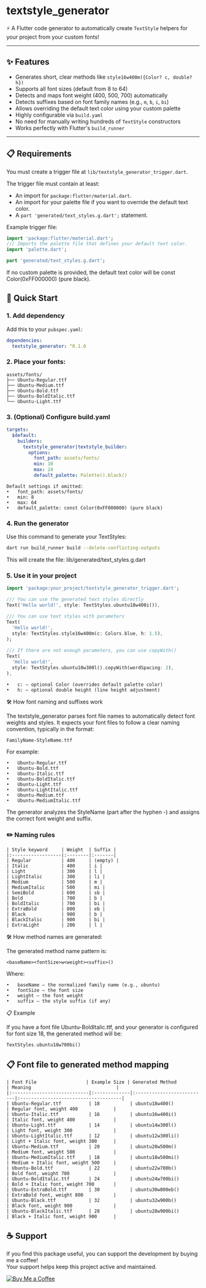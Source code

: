 # textstyle_generator

⚡️ A Flutter code generator to automatically create `TextStyle` helpers for your project from your custom fonts!

---

## ✨ Features

- Generates short, clear methods like `style16w400m({Color? c, double? h})`
- Supports all font sizes (default from 8 to 64)
- Detects and maps font weight (400, 500, 700) automatically
- Detects suffixes based on font family names (e.g., `m`, `b`, `i`, `bi`)
- Allows overriding the default text color using your custom palette
- Highly configurable via `build.yaml`
- No need for manually writing hundreds of `TextStyle` constructors
- Works perfectly with Flutter's `build_runner`

---

## 📋 Requirements

You must create a trigger file at `lib/textstyle_generator_trigger.dart`.

The trigger file must contain at least:
- An import for `package:flutter/material.dart`.
- An import for your palette file if you want to override the default text color.
- A `part 'generated/text_styles.g.dart';` statement.


Example trigger file:

```dart
import 'package:flutter/material.dart';
/// Imports the palette file that defines your default text color.
import 'palette.dart';

part 'generated/text_styles.g.dart';
```
If no custom palette is provided, the default text color will be const Color(0xFF000000) (pure black).


## 🚀 Quick Start

### 1. Add dependency

Add this to your `pubspec.yaml`:

```yaml
dependencies:
  textstyle_generator: ^0.1.0
```

### 2.	Place your fonts:
```text
assets/fonts/
├── Ubuntu-Regular.ttf
├── Ubuntu-Medium.ttf
├── Ubuntu-Bold.ttf
├── Ubuntu-BoldItalic.ttf
└── Ubuntu-Light.ttf
```

###	3. (Optional) Configure build.yaml

```yaml
targets:
  $default:
    builders:
      textstyle_generator|textstyle_builder:
        options:
          font_path: assets/fonts/
          min: 10
          max: 24
          default_palette: Palette().black()
```
```text
Default settings if omitted:
•	font_path: assets/fonts/
•	min: 8
•	max: 64
•	default_palette: const Color(0xFF000000) (pure black)
```

###	4. Run the generator

Use this command to generate your TextStyles:

```sh
dart run build_runner build --delete-conflicting-outputs
```

This will create the file:
lib/generated/text_styles.g.dart

###	5. Use it in your project

```dart
import 'package:your_project/textstyle_generator_trigger.dart';

/// You can use the generated text styles directly
Text('Hello world!', style: TextStyles.ubuntu18w400i()),

/// You can use text styles with parameters
Text(
  'Hello world!',
  style: TextStyles.style16w400m(c: Colors.blue, h: 1.5),
);
 
/// If there are not enough parameters, you can use copyWith()
Text(
  'Hello world!',
  style: TextStyles.ubuntu10w300l().copyWith(wordSpacing: 2),
),
```
```text
•	c: — optional Color (overrides default palette color)
•	h: — optional double height (line height adjustment)
```

🛠 How font naming and suffixes work

The textstyle_generator parses font file names to automatically detect font weights and styles.
It expects your font files to follow a clear naming convention, typically in the format:

```text
FamilyName-StyleName.ttf
```

For example:
```text
•	Ubuntu-Regular.ttf
•	Ubuntu-Bold.ttf
•	Ubuntu-Italic.ttf
•	Ubuntu-BoldItalic.ttf
•	Ubuntu-Light.ttf
•	Ubuntu-LightItalic.ttf
•	Ubuntu-Medium.ttf
•	Ubuntu-MediumItalic.ttf
```
The generator analyzes the StyleName (part after the hyphen -) and assigns the correct font weight and suffix.

### ✏️ Naming rules

```text
| Style keyword     | Weight  | Suffix |
|:------------------|:--------|:-------|
| Regular           | 400     | (empty) |
| Italic            | 400     | i |
| Light             | 300     | l |
| LightItalic       | 300     | li |
| Medium            | 500     | m |
| MediumItalic      | 500     | mi |
| SemiBold          | 600     | sb |
| Bold              | 700     | b |
| BoldItalic        | 700     | bi |
| ExtraBold         | 800     | eb |
| Black             | 900     | b |
| BlackItalic       | 900     | bi |
| ExtraLight        | 200     | l |
```
🛠 How method names are generated:

The generated method name pattern is:

```text
<baseName><fontSize>w<weight><suffix>()
```
Where:
```text
•	baseName — the normalized family name (e.g., ubuntu)
•	fontSize — the font size
•	weight — the font weight
•	suffix — the style suffix (if any)
```
📋 Example

If you have a font file Ubuntu-BoldItalic.ttf,
and your generator is configured for font size 18,
the generated method will be:

```dart
TextStyles.ubuntu18w700bi()
```

## 📋 Font file to generated method mapping

```text
| Font File                  | Example Size | Generated Method         | Meaning                               |
|:----------------------------|:-------------|:--------------------------|:-------------------------------------|
| Ubuntu-Regular.ttf          | 18           | ubuntu18w400()             | Regular font, weight 400             |
| Ubuntu-Italic.ttf           | 16           | ubuntu16w400i()            | Italic font, weight 400              |
| Ubuntu-Light.ttf            | 14           | ubuntu14w300l()            | Light font, weight 300               |
| Ubuntu-LightItalic.ttf      | 12           | ubuntu12w300li()           | Light + Italic font, weight 300      |
| Ubuntu-Medium.ttf           | 20           | ubuntu20w500m()            | Medium font, weight 500              |
| Ubuntu-MediumItalic.ttf     | 18           | ubuntu18w500mi()           | Medium + Italic font, weight 500     |
| Ubuntu-Bold.ttf             | 22           | ubuntu22w700b()            | Bold font, weight 700                |
| Ubuntu-BoldItalic.ttf       | 24           | ubuntu24w700bi()           | Bold + Italic font, weight 700       |
| Ubuntu-ExtraBold.ttf        | 30           | ubuntu30w800eb()           | ExtraBold font, weight 800           |
| Ubuntu-Black.ttf            | 32           | ubuntu32w900b()            | Black font, weight 900               |
| Ubuntu-BlackItalic.ttf      | 28           | ubuntu28w900bi()           | Black + Italic font, weight 900      |
```

## ☕ Support

If you find this package useful, you can support the development by buying me a coffee!  
Your support helps keep this project active and maintained.

[![Buy Me a Coffee](https://img.shields.io/badge/Buy%20Me%20A%20Coffee-FFDD00?style=for-the-badge&logo=buy-me-a-coffee&logoColor=black)](https://buymeacoffee.com/mobile_apps)